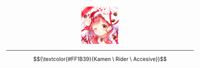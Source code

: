 <p align="center">
  <img src="https://github.com/Minecube1510/s4mpl3_m3m0ry/blob/main/btc_img/c03_AVD.png", width="100">
</p>

---

$${\textcolor{#FF1B39}{Kamen \ Rider \ Accesive}}$$